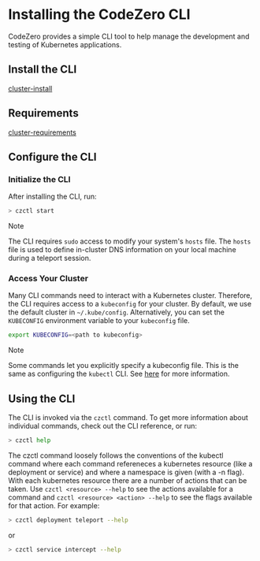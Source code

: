# Installing the CodeZero CLI

CodeZero provides a simple CLI tool to help manage the development and testing of Kubernetes applications.

## Install the CLI

[cluster-install](../../_fragments/cli-install.md ':include')

## Requirements

[cluster-requirements](../../_fragments/cli-requirements.md ':include')

## Configure the CLI

### Initialize the CLI

After installing the CLI, run:

```bash
> czctl start
```

> [!NOTE]
> The CLI requires `sudo` access to modify your system's `hosts` file. The `hosts` file
> is used to define in-cluster DNS information on your local machine during a teleport session.

### Access Your Cluster

Many CLI commands need to interact with a Kubernetes cluster. Therefore, the CLI requires access to a `kubeconfig` for your cluster. By default, we use the default cluster in `~/.kube/config`. Alternatively, you can set the `KUBECONFIG` environment variable to your `kubeconfig` file.

```bash
export KUBECONFIG=<path to kubeconfig>
```

> [!NOTE]
> Some commands let you explicitly specify a kubeconfig file.
> This is the same as configuring the `kubectl` CLI. See [here](https://kubernetes.io/docs/concepts/configuration/organize-cluster-access-kubeconfig/) for more information.

## Using the CLI

The CLI is invoked via the `czctl` command. To get more information about individual commands, check out the CLI reference, or run:

```bash
> czctl help
```
The czctl command loosely follows the conventions of the kubectl command where each command refereneces a kubernetes resource 
(like a deployment or service) and where a namespace is given (with a -n flag). With each kubernetes resource there are a number of actions that can be taken. Use `czctl <resource> --help` to see the actions available for a command and `czctl <resource> <action> --help` to see the flags 
available for that action. For example:
```bash
> czctl deployment teleport --help
```
or
```bash
> czctl service intercept --help
```

